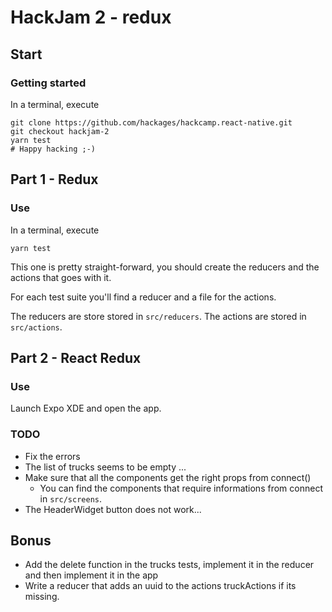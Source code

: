 # HackJam 2 - redux

## Start

### Getting started 

In a terminal, execute
```
git clone https://github.com/hackages/hackcamp.react-native.git
git checkout hackjam-2
yarn test
# Happy hacking ;-)
```

## Part 1 - Redux

### Use

In a terminal, execute
```
yarn test
```

This one is pretty straight-forward, you should create the reducers and the actions that goes with it.

For each test suite you'll find a reducer and a file for the actions.

The reducers are store stored in `src/reducers`.
The actions are stored in `src/actions`.


## Part 2 - React Redux

### Use
Launch Expo XDE and open the app.

### TODO
* Fix the errors
* The list of trucks seems to be empty ...
* Make sure that all the components get the right props from connect()
    * You can find the components that require informations from connect in `src/screens`.
* The HeaderWidget button does not work...


## Bonus
- Add the delete function in the trucks tests, implement it in the reducer and then implement it in the app
- Write a reducer that adds an uuid to the actions truckActions if its missing.
